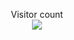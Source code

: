 <p align="center"> Visitor count<br> <img src="https://profile-counter.glitch.me/acmenlei/count.svg" /></p>

